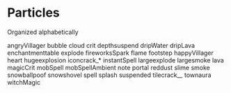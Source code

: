 Particles
=========

Organized alphabetically

angryVillager
bubble
cloud
crit
depthsuspend
dripWater
dripLava
enchantmenttable
explode
fireworksSpark
flame
footstep
happyVillager
heart
hugeexplosion
iconcrack_*
instantSpell
largeexplode
largesmoke
lava
magicCrit
mobSpell
mobSpellAmbient
note
portal
reddust
slime
smoke
snowballpoof
snowshovel
spell
splash
suspended
tilecrack_*_*
townaura
witchMagic


